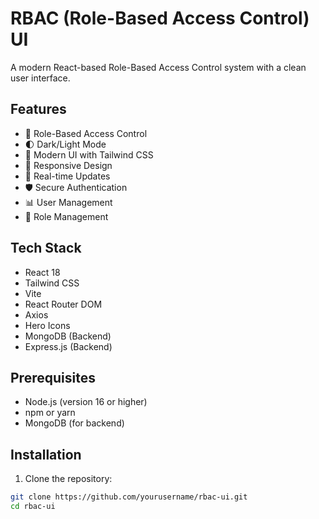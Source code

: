# RBAC (Role-Based Access Control) UI

A modern React-based Role-Based Access Control system with a clean user interface.

## Features

- 🔐 Role-Based Access Control
- 🌓 Dark/Light Mode
- 🎨 Modern UI with Tailwind CSS
- 📱 Responsive Design
- 🔄 Real-time Updates
- 🛡️ Secure Authentication
- 📊 User Management
- 👥 Role Management

## Tech Stack

- React 18
- Tailwind CSS
- Vite
- React Router DOM
- Axios
- Hero Icons
- MongoDB (Backend)
- Express.js (Backend)

## Prerequisites

- Node.js (version 16 or higher)
- npm or yarn
- MongoDB (for backend)

## Installation

1. Clone the repository:

```bash
git clone https://github.com/yourusername/rbac-ui.git
cd rbac-ui
```
